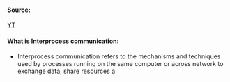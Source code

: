 #### Source:
[YT](https://www.youtube.com/watch?v=fSMVWmGPqlM&list=PLXj4XH7LcRfDrdQuJTHIPmKMpa7eYVaPm&index=13)

#### What is Interprocess communication:
* Interprocess communication refers to the mechanisms and techniques used by processes running on the same computer or across network to exchange data, share resources a